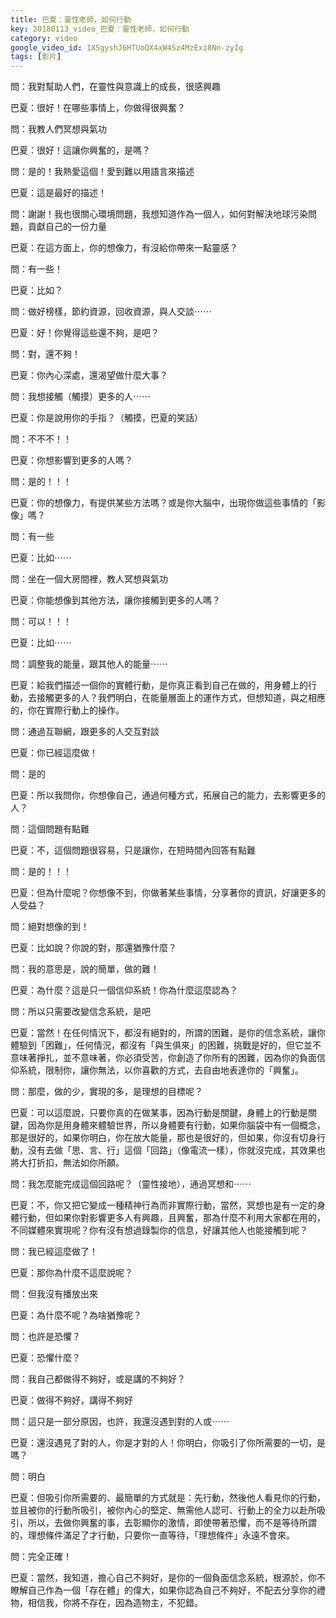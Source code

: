 ```yaml
---
title: 巴夏：靈性老師，如何行動
key: 20180113_video_巴夏：靈性老師，如何行動
category: video
google_video_id: 1XSgyshJ6HTUoQX4xW4Sz4MzExi8Nn-zyIg
tags: [影片]
---
```


問：我對幫助人們，在靈性與意識上的成長，很感興趣

巴夏：很好！在哪些事情上，你做得很興奮？

問：我教人們冥想與氣功

巴夏：很好！這讓你興奮的，是嗎？

問：是的！我熱愛這個！愛到難以用語言來描述

巴夏：這是最好的描述！

問：謝謝！我也很關心環境問題，我想知道作為一個人，如何對解決地球污染問題，貢獻自己的一份力量

巴夏：在這方面上，你的想像力，有沒給你帶來一點靈感？

問：有一些！

巴夏：比如？

問：做好榜樣，節約資源，回收資源，與人交談⋯⋯

巴夏：好！你覺得這些還不夠，是吧？

問：對，還不夠！

巴夏：你內心深處，還渴望做什麼大事？

問：我想接觸（觸摸）更多的人⋯⋯

巴夏：你是說用你的手指？（觸摸，巴夏的笑話）

問：不不不！！

巴夏：你想影響到更多的人嗎？

問：是的！！！

巴夏：你的想像力，有提供某些方法嗎？或是你大腦中，出現你做這些事情的「影像」嗎？

問：有一些

巴夏：比如⋯⋯

問：坐在一個大房間裡，教人冥想與氣功

巴夏：你能想像到其他方法，讓你接觸到更多的人嗎？

問：可以！！！

巴夏：比如⋯⋯

問：調整我的能量，跟其他人的能量⋯⋯

巴夏：給我們描述一個你的實體行動，是你真正看到自己在做的，用身體上的行動，去接觸更多的人？我們明白，在能量層面上的運作方式，但想知道，與之相應的，你在實際行動上的操作。

問：通過互聯網，跟更多的人交互對談

巴夏：你已經這麼做！

問：是的

巴夏：所以我問你，你想像自己，通過何種方式，拓展自己的能力，去影響更多的人？

問：這個問題有點難

巴夏：不，這個問題很容易，只是讓你，在短時間內回答有點難

問：是的！！！

巴夏：但為什麼呢？你想像不到，你做著某些事情，分享著你的資訊，好讓更多的人受益？

問：絕對想像的到！

巴夏：比如說？你說的對，那還猶豫什麼？

問：我的意思是，說的簡單，做的難！

巴夏：為什麼？這是只一個信仰系統！你為什麼這麼認為？

問：所以只需要改變信念系統，是吧

巴夏：當然！在任何情況下，都沒有絕對的，所謂的困難，是你的信念系統，讓你體驗到「困難」，任何情況，都沒有「與生俱來」的困難，挑戰是好的，但它並不意味著掙扎，並不意味著，你必須受苦，你創造了你所有的困難，因為你的負面信仰系統，限制你，讓你無法，以你喜歡的方式，去自由地表達你的「興奮」。

問：那麼，做的少，實現的多，是理想的目標呢？

巴夏：可以這麼說，只要你真的在做某事，因為行動是關鍵，身體上的行動是關鍵，因為你是用身體來體驗世界，所以身體要有行動，如果你腦袋中有一個概念，那是很好的，如果你明白，你在放大能量，那也是很好的，但如果，你沒有切身行動，沒有去做「思、言、行」這個「回路」（像電流一樣），你就沒完成，其效果也將大打折扣，無法如你所願。

問：我怎麼能完成這個回路呢？（靈性接地），通過冥想和⋯⋯

巴夏：不，你又把它變成一種精神行為而非實際行動，當然，冥想也是有一定的身體行動，但如果你對影響更多人有興趣，且興奮，那為什麼不利用大家都在用的，不同媒體來實現呢？你有沒有想過錄製你的信息，好讓其他人也能接觸到呢？

問：我已經這麼做了！

巴夏：那你為什麼不這麼說呢？

問：但我沒有播放出來

巴夏：為什麼不呢？為啥猶豫呢？

問：也許是恐懼？

巴夏：恐懼什麼？

問：我自己都做得不夠好，或是講的不夠好？

巴夏：做得不夠好，講得不夠好

問：這只是一部分原因，也許，我還沒遇到對的人或⋯⋯

巴夏：還沒遇見了對的人，你是才對的人！你明白，你吸引了你所需要的一切，是嗎？

問：明白

巴夏：但吸引你所需要的、最簡單的方式就是：先行動，然後他人看見你的行動，並且被你的行動所吸引，被你內心的堅定、無需他人認可、行動上的全力以赴所吸引，所以，去做你興奮的事，去彰顯你的激情，即使帶著恐懼，而不是等待所謂的，理想條件滿足了才行動，只要你一直等待，「理想條件」永遠不會來。

問：完全正確！

巴夏：當然，我知道，擔心自己不夠好，是你的一個負面信念系統，根源於，你不瞭解自己作為一個「存在體」的偉大，如果你認為自己不夠好，不配去分享你的禮物，相信我，你將不存在，因為造物主，不犯錯。
